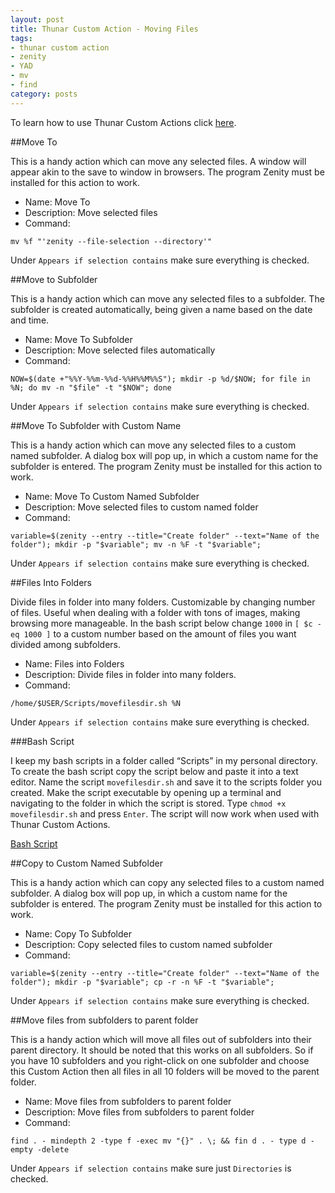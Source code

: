 ```yaml
---
layout: post
title: Thunar Custom Action - Moving Files
tags:
- thunar custom action
- zenity
- YAD
- mv
- find
category: posts
---
```

To learn how to use Thunar Custom Actions click [here](http://birchwell.github.io/posts/thunar-custom-action-tutorial-convert-video-to-avi/).

##Move To

This is a handy action which can move any selected files. A window will appear akin to the save to window in browsers. The program Zenity must be installed for this action to work.

* Name: Move To
* Description: Move selected files
* Command: 

`mv %f "'zenity --file-selection --directory'"`

Under `Appears if selection contains` make sure everything is checked.

##Move to Subfolder

This is a handy action which can move any selected files to a subfolder. The subfolder is created automatically, being given a name based on the date and time.

* Name: Move To Subfolder
* Description: Move selected files automatically
* Command: 

`NOW=$(date +"%%Y-%%m-%%d-%%H%%M%%S"); mkdir -p %d/$NOW; for file in %N; do mv -n "$file" -t "$NOW"; done`

Under `Appears if selection contains` make sure everything is checked.

##Move To Subfolder with Custom Name

This is a handy action which can move any selected files to a custom named subfolder. A dialog box will pop up, in which a custom name for the subfolder is entered. The program Zenity must be installed for this action to work.

* Name: Move To Custom Named Subfolder
* Description: Move selected files to custom named folder
* Command: 

`variable=$(zenity --entry --title="Create folder" --text="Name of the folder"); mkdir -p "$variable"; mv -n %F -t "$variable";`

Under `Appears if selection contains` make sure everything is checked.

##Files Into Folders

Divide files in folder into many folders. Customizable by changing number of files. Useful when dealing with a folder with tons of images, making browsing more manageable. In the bash script below change `1000` in `[ $c -eq 1000 ]` to a custom number based on the amount of files you want divided among subfolders.

* Name: Files into Folders
* Description: Divide files in folder into many folders.
* Command: 

`/home/$USER/Scripts/movefilesdir.sh %N`

Under `Appears if selection contains` make sure everything is checked.

###Bash Script

I keep my bash scripts in a folder called “Scripts” in my personal directory. To create the bash script copy the script below and paste it into a text editor. Name the script `movefilesdir.sh` and save it to the scripts folder you created. Make the script executable by opening up a terminal and navigating to the folder in which the script is stored. Type `chmod +x movefilesdir.sh` and press `Enter`. The script will now work when used with Thunar Custom Actions.

[Bash Script](http://gist.github.com/Birchwell/94fa2f3dff1fc2c46728)

##Copy to Custom Named Subfolder

This is a handy action which can copy any selected files to a custom named subfolder. A dialog box will pop up, in which a custom name for the subfolder is entered. The program Zenity must be installed for this action to work.

* Name: Copy To Subfolder
* Description: Copy selected files to custom named subfolder
* Command: 

`variable=$(zenity --entry --title="Create folder" --text="Name of the folder"); mkdir -p "$variable"; cp -r -n %F -t "$variable";`

Under `Appears if selection contains` make sure everything is checked.

##Move files from subfolders to parent folder

This is a handy action which will move all files out of subfolders into their parent directory. It should be noted that this works on all subfolders. So if you have 10 subfolders and you right-click on one subfolder and choose this Custom Action then all files in all 10 folders will be moved to the parent folder.

* Name: Move files from subfolders to parent folder
* Description: Move files from subfolders to parent folder
* Command: 

`find . - mindepth 2 -type f -exec mv "{}" . \; && fin d . - type d -empty -delete`

Under `Appears if selection contains` make sure just `Directories` is checked.
